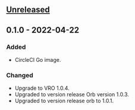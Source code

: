 <a name="unreleased"></a>
## [Unreleased]


<a name="0.1.0"></a>
## 0.1.0 - 2022-04-22
### Added
- CircleCI Go image.

### Changed
- Upgrade to VRO 1.0.4.
- Upgraded to version release Orb version 1.0.3.
- Upgraded to version release orb to 1.0.1.


[Unreleased]: https://github.com/kohirens/docker-circleci-go.git/compare/0.1.0...HEAD
